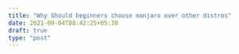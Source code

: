 ```yaml
---
title: "Why Should beginners choose manjaro over other distros"
date: 2021-09-04T08:42:25+05:30
draft: true
type: "post"
---
```


